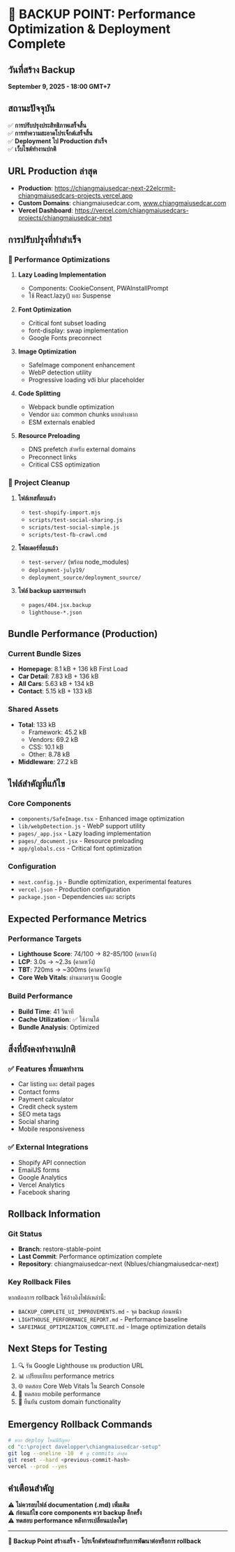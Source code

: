 # 🎯 BACKUP POINT: Performance Optimization & Deployment Complete

## วันที่สร้าง Backup
**September 9, 2025 - 18:00 GMT+7**

## สถานะปัจจุบัน
✅ **การปรับปรุงประสิทธิภาพเสร็จสิ้น**  
✅ **การทำความสะอาดโปรเจ็กต์เสร็จสิ้น**  
✅ **Deployment ไป Production สำเร็จ**  
✅ **เว็บไซต์ทำงานปกติ**

## URL Production ล่าสุด
- **Production**: https://chiangmaiusedcar-next-22elcrmit-chiangmaiusedcars-projects.vercel.app
- **Custom Domains**: chiangmaiusedcar.com, www.chiangmaiusedcar.com
- **Vercel Dashboard**: https://vercel.com/chiangmaiusedcars-projects/chiangmaiusedcar-next

## การปรับปรุงที่ทำสำเร็จ

### 🚀 Performance Optimizations
1. **Lazy Loading Implementation**
   - Components: CookieConsent, PWAInstallPrompt
   - ใช้ React.lazy() และ Suspense

2. **Font Optimization**
   - Critical font subset loading
   - font-display: swap implementation
   - Google Fonts preconnect

3. **Image Optimization**
   - SafeImage component enhancement
   - WebP detection utility
   - Progressive loading với blur placeholder

4. **Code Splitting**
   - Webpack bundle optimization
   - Vendor และ common chunks แยกต่างหาก
   - ESM externals enabled

5. **Resource Preloading**
   - DNS prefetch สำหรับ external domains
   - Preconnect links
   - Critical CSS optimization

### 🧹 Project Cleanup
1. **ไฟล์เทสที่ลบแล้ว**
   - `test-shopify-import.mjs`
   - `scripts/test-social-sharing.js`
   - `scripts/test-social-simple.js`
   - `scripts/test-fb-crawl.cmd`

2. **โฟลเดอร์ที่ลบแล้ว**
   - `test-server/` (พร้อม node_modules)
   - `deployment-july19/`
   - `deployment_source/deployment_source/`

3. **ไฟล์ backup และรายงานเก่า**
   - `pages/404.jsx.backup`
   - `lighthouse-*.json`

## Bundle Performance (Production)

### Current Bundle Sizes
- **Homepage**: 8.1 kB + 136 kB First Load
- **Car Detail**: 7.83 kB + 136 kB
- **All Cars**: 5.63 kB + 134 kB
- **Contact**: 5.15 kB + 133 kB

### Shared Assets
- **Total**: 133 kB
  - Framework: 45.2 kB
  - Vendors: 69.2 kB
  - CSS: 10.1 kB
  - Other: 8.78 kB
- **Middleware**: 27.2 kB

## ไฟล์สำคัญที่แก้ไข

### Core Components
- `components/SafeImage.tsx` - Enhanced image optimization
- `lib/webpDetection.js` - WebP support utility
- `pages/_app.jsx` - Lazy loading implementation
- `pages/_document.jsx` - Resource preloading
- `app/globals.css` - Critical font optimization

### Configuration
- `next.config.js` - Bundle optimization, experimental features
- `vercel.json` - Production configuration
- `package.json` - Dependencies และ scripts

## Expected Performance Metrics

### Performance Targets
- **Lighthouse Score**: 74/100 → 82-85/100 (คาดหวัง)
- **LCP**: 3.0s → ~2.3s (คาดหวัง)
- **TBT**: 720ms → ~300ms (คาดหวัง)
- **Core Web Vitals**: ผ่านมาตรฐาน Google

### Build Performance
- **Build Time**: 41 วินาที
- **Cache Utilization**: ✅ ใช้งานได้
- **Bundle Analysis**: Optimized

## สิ่งที่ยังคงทำงานปกติ

### ✅ Features ทั้งหมดทำงาน
- Car listing และ detail pages
- Contact forms
- Payment calculator
- Credit check system
- SEO meta tags
- Social sharing
- Mobile responsiveness

### ✅ External Integrations
- Shopify API connection
- EmailJS forms
- Google Analytics
- Vercel Analytics
- Facebook sharing

## Rollback Information

### Git Status
- **Branch**: restore-stable-point
- **Last Commit**: Performance optimization complete
- **Repository**: chiangmaiusedcar-next (Nblues/chiangmaiusedcar-next)

### Key Rollback Files
หากต้องการ rollback ให้อ้างอิงไฟล์เหล่านี้:
- `BACKUP_COMPLETE_UI_IMPROVEMENTS.md` - จุด backup ก่อนหน้า
- `LIGHTHOUSE_PERFORMANCE_REPORT.md` - Performance baseline
- `SAFEIMAGE_OPTIMIZATION_COMPLETE.md` - Image optimization details

## Next Steps for Testing
1. 🔍 รัน Google Lighthouse บน production URL
2. 📊 เปรียบเทียบ performance metrics
3. 🌐 ทดสอบ Core Web Vitals ใน Search Console
4. 📱 ทดสอบ mobile performance
5. 🔗 ยืนยัน custom domain functionality

## Emergency Rollback Commands
```bash
# หาก deploy ใหม่มีปัญหา
cd "c:\project davelopper\chiangmaiusedcar-setup"
git log --oneline -10  # ดู commits ล่าสุด
git reset --hard <previous-commit-hash>
vercel --prod --yes
```

## คำเตือนสำคัญ
⚠️ **ไม่ควรลบไฟล์ documentation (.md) เพิ่มเติม**  
⚠️ **ก่อนแก้ไข core components ควร backup อีกครั้ง**  
⚠️ **ทดสอบ performance หลังการเปลี่ยนแปลงใดๆ**

---

**🎉 Backup Point สร้างเสร็จ - โปรเจ็กต์พร้อมสำหรับการพัฒนาต่อหรือการ rollback**
